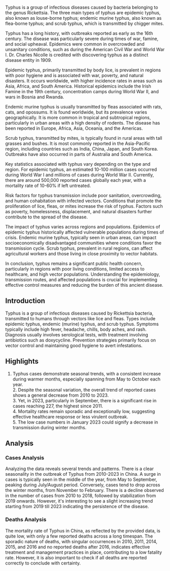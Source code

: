 Typhus is a group of infectious diseases caused by bacteria belonging to the genus Rickettsia. The three main types of typhus are epidemic typhus, also known as louse-borne typhus; endemic murine typhus, also known as flea-borne typhus; and scrub typhus, which is transmitted by chigger mites.

Typhus has a long history, with outbreaks reported as early as the 16th century. The disease was particularly severe during times of war, famine, and social upheaval. Epidemics were common in overcrowded and unsanitary conditions, such as during the American Civil War and World War I. Dr. Charles Nicolle is credited with discovering typhus as a distinct disease entity in 1909.

Epidemic typhus, primarily transmitted by body lice, is prevalent in regions with poor hygiene and is associated with war, poverty, and natural disasters. It occurs worldwide, with higher incidence rates in areas such as Asia, Africa, and South America. Historical epidemics include the Irish Famine in the 19th century, concentration camps during World War II, and wars in Bosnia and Rwanda.

Endemic murine typhus is usually transmitted by fleas associated with rats, cats, and opossums. It is found worldwide, but its prevalence varies geographically. It is more common in tropical and subtropical regions, particularly in urban areas with a high density of rodents. The disease has been reported in Europe, Africa, Asia, Oceania, and the Americas.

Scrub typhus, transmitted by mites, is typically found in rural areas with tall grasses and bushes. It is most commonly reported in the Asia-Pacific region, including countries such as India, China, Japan, and South Korea. Outbreaks have also occurred in parts of Australia and South America.

Key statistics associated with typhus vary depending on the type and region. For epidemic typhus, an estimated 10-100 million cases occurred during World War I and millions of cases during World War II. Currently, there are around 500,000 reported cases globally each year, with a mortality rate of 10-60% if left untreated.

Risk factors for typhus transmission include poor sanitation, overcrowding, and human cohabitation with infected vectors. Conditions that promote the proliferation of lice, fleas, or mites increase the risk of typhus. Factors such as poverty, homelessness, displacement, and natural disasters further contribute to the spread of the disease.

The impact of typhus varies across regions and populations. Epidemics of epidemic typhus historically affected vulnerable populations during times of crisis. Endemic murine typhus, typically seen in urban areas, can impact socioeconomically disadvantaged communities where conditions favor the transmission cycle. Scrub typhus, prevalent in rural regions, can affect agricultural workers and those living in close proximity to vector habitats.

In conclusion, typhus remains a significant public health concern, particularly in regions with poor living conditions, limited access to healthcare, and high vector populations. Understanding the epidemiology, transmission routes, and affected populations is crucial for implementing effective control measures and reducing the burden of this ancient disease.
## Introduction

Typhus is a group of infectious diseases caused by Rickettsia bacteria, transmitted to humans through vectors like lice and fleas. Types include epidemic typhus, endemic (murine) typhus, and scrub typhus. Symptoms typically include high fever, headache, chills, body aches, and rash. Diagnosis usually involves serological tests, with treatment involving antibiotics such as doxycycline. Prevention strategies primarily focus on vector control and maintaining good hygiene to avert infestations.

## Highlights

1. Typhus cases demonstrate seasonal trends, with a consistent increase during warmer months, especially spanning from May to October each year.<br/>2. Despite the seasonal variation, the overall trend of reported cases shows a general decrease from 2010 to 2023.<br/>3. Yet, in 2023, particularly in September, there is a significant rise in cases reaching 227, the highest since 2011.<br/>4. Mortality rates remain sporadic and exceptionally low, suggesting effective healthcare response or less virulent outbreak. <br/>5. The low case numbers in January 2023 could signify a decrease in transmission during winter months.

## Analysis

### Cases Analysis
Analyzing the data reveals several trends and patterns. There is a clear seasonality in the outbreak of Typhus from 2010-2023 in China. A surge in cases is typically seen in the middle of the year, from May to September, peaking during July/August period. Conversely, cases tend to drop across the winter months, from November to February. There is a decline observed in the number of cases from 2010 to 2018, followed by stabilization from 2019 onwards. However, it's interesting to see a slight increasing trend starting from 2019 till 2023 indicating the persistence of the disease.

### Deaths Analysis
The mortality rate of Typhus in China, as reflected by the provided data, is quite low, with only a few reported deaths across a long timespan. The sporadic nature of deaths, with singular occurrences in 2010, 2011, 2014, 2015, and 2016 and no reported deaths after 2016, indicates effective treatment and management practices in place, contributing to a low fatality rate. However, it is also important to check if all deaths are reported correctly to conclude with certainty.
